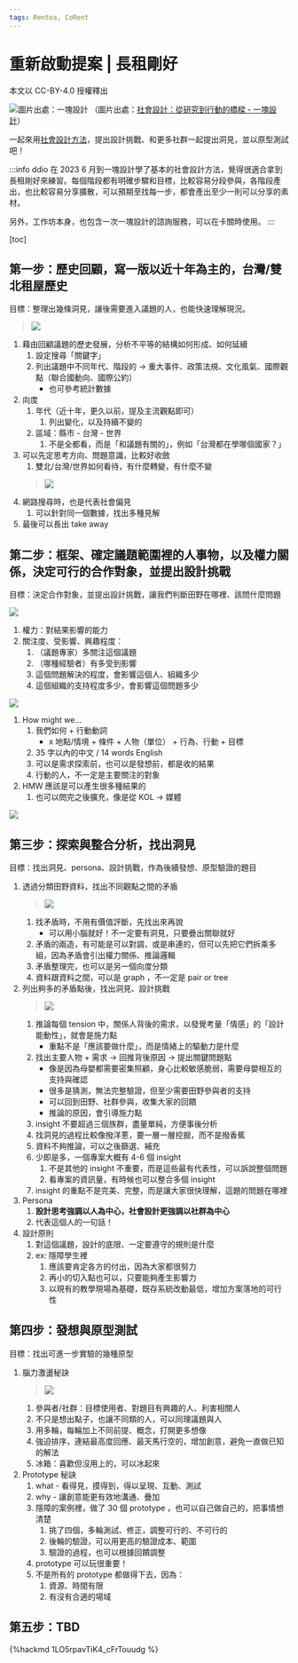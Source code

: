```yaml
---
tags: Rentea, CoRent
---
```

# 重新啟動提案 | 長租剛好

本文以 CC-BY-4.0 授權釋出

![圖片出處：一塊設計](https://static.wixstatic.com/media/6cec8d_8738b05b994f4232a423be80859ee315~mv2.png/v1/fill/w_740,h_555,al_c,q_90,usm_0.66_1.00_0.01,enc_auto/6cec8d_8738b05b994f4232a423be80859ee315~mv2.png)
（圖片出處：[社會設計：從研究到行動的橋樑 - 一塊設計](https://www.ji-co-design.com/post/ufotoolbook_socialdesign)）

一起來用[社會設計方法](https://www.ji-co-design.com/post/ufotoolbook_socialdesign)，提出設計挑戰、和更多社群一起提出洞見，並以原型測試吧！

:::info
ddio 在 2023 6 月到一塊設計學了基本的社會設計方法，覺得很適合拿到長租剛好來練習。每個階段都有明確步驟和目標，比較容易分段參與，各階段產出，也比較容易分享擴散，可以預期至找每一步，都會產出至少一則可以分享的素材。

另外，工作坊本身，也包含一次一塊設計的諮詢服務，可以在卡關時使用。
:::

[toc]

## 第一步：歷史回顧，寫一版以近十年為主的，台灣/雙北租屋歷史

目標：整理出幾條洞見，讓後需要進入議題的人，也能快速理解現況。

> ![](https://s3-ap-northeast-1.amazonaws.com/g0v-hackmd-images/uploads/upload_6fa382c98df83d1ce056c8cb295c0227.png)


1. 藉由回顧議題的歷史發展，分析不平等的結構如何形成、如何延續
   1. 設定搜尋「關鍵字」
   2. 列出議題中不同年代、階段的 -> 重大事件、政策法規、文化風氣、國際觀點（聯合國動向、國際公約）
      - 也可參考統計數據
2. 向度
   1. 年代（近十年，更久以前，提及主流觀點即可） 
      1. 列出變化，以及持續不變的
   2. 區域：縣市 - 台灣 - 世界
      1. 不是全都看，而是「和議題有關的」，例如「台灣都在學哪個國家？」
3. 可以先定思考方向、問題意識，比較好收斂
   1. 雙北/台灣/世界如何看待，有什麼轉變，有什麼不變
   > ![](https://s3-ap-northeast-1.amazonaws.com/g0v-hackmd-images/uploads/upload_32829300dcddef741a04593e6086907d.png)
4. 網路搜尋時，也是代表社會偏見
   1. 可以針對同一個數據，找出多種見解
5. 最後可以長出 take away 

## 第二步：框架、確定議題範圍裡的人事物，以及權力關係，決定可行的合作對象，並提出設計挑戰

目標：決定合作對象，並提出設計挑戰，讓我們判斷田野在哪裡、該問什麼問題

![](https://s3-ap-northeast-1.amazonaws.com/g0v-hackmd-images/uploads/upload_70866ebc9f8320d277ea8a7424523a20.png)


1. 權力：對結果影響的能力
2. 關注度、受影響、興趣程度：
   1. （議題專家）多關注這個議題
   2. （哪種經驗者）有多受到影響
   3. 這個問題解決的程度，會影響這個人、組織多少
   4. 這個組織的支持程度多少，會影響這個問題多少
   
![](https://s3-ap-northeast-1.amazonaws.com/g0v-hackmd-images/uploads/upload_7ef8f1ed33b4ffcff818972171ec3fe0.png)

1. How might we...
   1. 我們如何 + 行動動詞
      - x 地點/情境 + 條件 + 人物（單位） + 行為、行動 + 目標
   2. 35 字以內的中文 / 14 words English   
   3. 可以是需求探索前，也可以是發想前，都是收的結果
   4. 行動的人，不一定是主要關注的對象
1. HMW 應該是可以產生很多種結果的
   1. 也可以問完之後擴充，像是從 KOL -> 媒體

![](https://s3-ap-northeast-1.amazonaws.com/g0v-hackmd-images/uploads/upload_2db2bec0d287f84cdfa72d258db62670.png)


## 第三步：探索與整合分析，找出洞見

目標：找出洞見、persona、設計挑戰，作為後續發想、原型驗證的題目

1. 透過分類田野資料，找出不同觀點之間的矛盾
   > ![](https://s3-ap-northeast-1.amazonaws.com/g0v-hackmd-images/uploads/upload_1f1684929a9a51dab3c5371f52102c30.png)
   1. 找矛盾時，不用有價值評斷，先找出來再說
      - 可以用小腦就好！不一定要有洞見，只要疊出關聯就好
   1. 矛盾的兩造，有可能是可以對調，或是串連的，但可以先把它們拆乘多組，因為矛盾會引出權力關係、推論邏輯
   1. 矛盾整理完，也可以是另一個向度分類
   1. 資料跟資料之間，可以是 graph ，不一定是 pair or tree
2. 列出夠多的矛盾點後，找出洞見、設計挑戰
   > ![](https://s3-ap-northeast-1.amazonaws.com/g0v-hackmd-images/uploads/upload_e230e4bdf82315afc90712abe748bb6b.png)
   1. 推論每個 tension 中，關係人背後的需求，以發覺考量「情感」的「設計能動性」，就會是施力點
      - 重點不是「應該要做什麼」，而是情緒上的驅動力是什麼
   1. 找出主要人物 + 需求  → 回推背後原因 → 提出關鍵問題點
      - 像是因為母嬰都需要密集照顧，身心比較敏感脆弱，需要母嬰相互的支持與確認
      - 很多是猜測，無法完整驗證，但至少需要田野參與者的支持
      - 可以回到田野、社群參與，收集大家的回饋
      - 推論的原因，會引導施力點
   1. insight 不要超過三個族群，盡量單純，方便事後分析
   1. 找洞見的過程比較像撥洋蔥，要一層一層挖掘，而不是撥香蕉
   1. 資料不夠推論，可以之後篩選、補充
   1. 少即是多，一個專案大概有 4-6 個 insight
      1. 不是其他的 insight 不重要，而是這些最有代表性，可以訴說整個問題
      1. 看專案的資訊量，有時候也可以整合多個 insight
   1. insight 的重點不是完美、完整，而是讓大家很快理解，這題的問題在哪裡
1. Persona
   1. **設計思考強調以人為中心，社會設計更強調以社群為中心**
   1. 代表這個人的一句話！
1. 設計原則
   1. 對這個議題，設計的底限、一定要遵守的規則是什麼
   1. ex: 隱障學生裡
      1. 應該要肯定各方的付出，因為大家都很努力
      2. 再小的切入點也可以，只要能夠產生影響力
      3. 以現有的教學現場為基礎，既存系統改動最低，增加方案落地的可行性


## 第四步：發想與原型測試

目標：找出可進一步實驗的幾種原型

1. 腦力激盪秘訣
   > ![](https://s3-ap-northeast-1.amazonaws.com/g0v-hackmd-images/uploads/upload_c045cb392e65cea92b24170f09b88fc5.png)
   1. 參與者/社群：目標使用者、對題目有興趣的人、利害相關人
   2. 不只是想出點子，也讓不同類的人，可以同理議題與人
   3. 用多輪，每輪加上不同前提、概念，打開更多想像
   4. 強迫排序，連結最高度回應、最天馬行空的，增加創意，避免一直做已知的解法
   5. 冰箱：喜歡但沒用上的，可以冰起來
3. Prototype 秘訣
   1. what - 看得見，摸得到，得以呈現、互動、測試
   2. why - 讓創意能更有效地溝通、疊加
   3. 隱障的案例裡，做了 30 個 prototype ，也可以自己做自己的，把事情想清楚
      1. 挑了四個，多輪測試、修正，調整可行的、不可行的
      2. 後輪的驗證，可以用更高的驗證成本、範圍
      3. 驗證的過程，也可以根據回饋調整
   3. prototype 可以玩很重要！
   4. 不是所有的 prototype 都做得下去，因為：
      1. 資源、時間有限
      2. 有沒有合適的場域

## 第五步：TBD

{%hackmd 1LO5rpavTiK4_cFrTouudg %}

